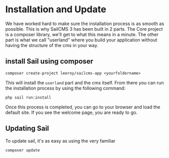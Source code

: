 # Installation and Update

We have worked hard to make sure the installation process is as smooth as possible. This is why SailCMS 3
has been built in 2 parts. The Core project is a composer library, we'll get to what this means in a minute. 
The other part is what we call "userland" where you build your application without having the structure
of the cms in your way.

## install Sail using composer

```shell
composer create-project leeroy/sailcms-app <yourfoldername>
```

This will install the `userland` part and the cms itself. From there you can run the installation 
process by using the following command:

```shell
php sail run:install
```

Once this process is completed, you can go to your browser and load the default site. If you see
the welcome page, you are ready to go.

## Updating Sail

To update sail, it's as easy as using the very familiar

```shell
composer update
```